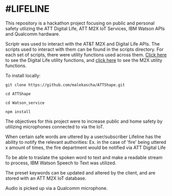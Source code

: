 #LIFELINE
===========================================

This repository is a hackathon project focusing on public and personal safety utlizing the ATT Digital Life, ATT M2X IoT Services, IBM Watson APIs and Qualcomm hardware.

Scriptr was used to interact with the AT&T M2X and Digital Life APIs. The scripts used to interact with them can be found in the scripts directory. For each set of scripts, there were utility functions used across them. [Click here](./blob/master/scripts/digitallife/digitallife) to see the Digital Life utility functions, and [click here](./blob/master/scripts/m2x/m2x) to see the M2X utility functions.

To install locally:

`git clone https://github.com/malekascha/ATTShape.git`

`cd ATTShape`

`cd Watson_service`

`npm install`

The objectives for this project were to increase public and home safety by utilizing microphones connected to via the IoT. 

When certain safe words are uttered by a user/subscriber Lifeline has the ability to notify the relevant authorities:
Ex. in the case of 'fire' being uttered x amount of times, the fire department would be notified via ATT Digital Life

To be able to traslate the spoken word to text and make a readable stream to process, IBM Watson Speech to Text was utilized.

The preset keywords can be updated and altered by the client, and are stored with an ATT M2X IoT database.

Audio is picked up via a Qualcomm microphone.
